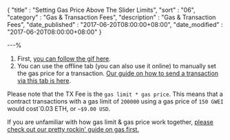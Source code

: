 {
"title"       : "Setting Gas Price Above The Slider Limits",
"sort"        : "06",
"category"    : "Gas & Transaction Fees",
"description" : "Gas & Transaction Fees",
"date_published" : "2017-06-20T08:00:00+08:00",
"date_modified"  : "2017-06-20T08:00:00+08:00"
}

---%

<ol>
  <li id="sgpatsl_l1">
    First, <a href="https://i.imgur.com/qm50zD1.gif" target="_blank"> you can follow the gif here</a>.  
  </li>
  <li id="sgpatsl_l2">
    You can use the offline tab (you can also use it online) to manually set the gas price for a transaction. <a href="https://kb.myetherwallet.com/offline/making-offline-transaction-on-myetherwallet.html" target="_blank"> Our guide on how to send a transaction via this tab is here</a>.
  </li>
</ol>

<p id="sgpatsl_p1">
  Please note that the TX Fee is the <code>gas limit * gas price</code>. This means that a contract transactions with a gas limit of <code>200000</code> using a gas price of <code>150 GWEI</code> would cost</code>`0.03 ETH</code>, or <code>~$9.00 USD</code>.
</p>

<p id="sgpatsl_p2">
  If you are unfamiliar with how gas limit & gas price work together, <a href="https://kb.myetherwallet.com/gas/what-is-gas-ethereum.html" target="_blank"> please check out our pretty rockin' guide on gas first. </a>
</p>
